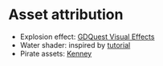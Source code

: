 # Asset attribution

* Explosion effect: [GDQuest Visual Effects](https://github.com/GDQuest/godot-visual-effects/)
* Water shader: inspired by [tutorial](https://youtu.be/VSwVwIYEypY)
* Pirate assets: [Kenney](https://kenney.nl/assets/pirate-kit)
